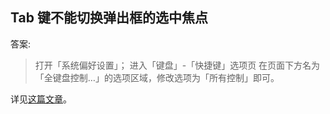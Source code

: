 ## Tab 键不能切换弹出框的选中焦点

答案:

> 打开「系统偏好设置」；
> 进入「键盘」-「快捷键」选项页
> 在页面下方名为「全键盘控制…」的选项区域，修改选项为「所有控制」即可。

详见[这篇文章](https://medium.com/@xavieris/%E6%8A%80%E5%B7%A7-%E5%9C%A8-macos-%E4%B8%8A%E4%B9%9F%E5%8F%AF%E4%BB%A5%E7%94%A8-tab-%E9%94%AE%E5%88%87%E6%8D%A2%E5%AF%B9%E8%AF%9D%E6%A1%86%E7%9A%84%E7%84%A6%E7%82%B9-1fb02d7cd5ed)。
